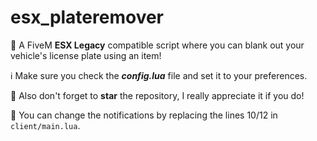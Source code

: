 # esx_plateremover
🧾 A FiveM **ESX Legacy** compatible script where you can blank out your vehicle's license plate using an item!

ℹ Make sure you check the ***config.lua*** file and set it to your preferences.

🌟 Also don't forget to **star** the repository, I really appreciate it if you do!

🔔 You can change the notifications by replacing the lines 10/12 in ``client/main.lua``.
